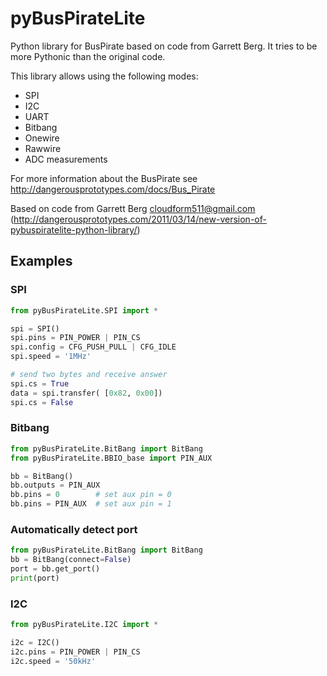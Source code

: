 pyBusPirateLite
===============

Python library for BusPirate based on code from Garrett Berg.
It tries to be more Pythonic than the original code.

This library allows using the following modes:
* SPI
* I2C
* UART
* Bitbang
* Onewire
* Rawwire
* ADC measurements

For more information about the BusPirate see http://dangerousprototypes.com/docs/Bus_Pirate 

Based on code from Garrett Berg <cloudform511@gmail.com>
(http://dangerousprototypes.com/2011/03/14/new-version-of-pybuspiratelite-python-library/)


Examples
--------

### SPI

```python
from pyBusPirateLite.SPI import *

spi = SPI()
spi.pins = PIN_POWER | PIN_CS 
spi.config = CFG_PUSH_PULL | CFG_IDLE
spi.speed = '1MHz'

# send two bytes and receive answer
spi.cs = True
data = spi.transfer( [0x82, 0x00])
spi.cs = False
```

### Bitbang

```python
from pyBusPirateLite.BitBang import BitBang
from pyBusPirateLite.BBIO_base import PIN_AUX

bb = BitBang()
bb.outputs = PIN_AUX
bb.pins = 0        # set aux pin = 0   
bb.pins = PIN_AUX  # set aux pin = 1
```

### Automatically detect port
```python
from pyBusPirateLite.BitBang import BitBang
bb = BitBang(connect=False)
port = bb.get_port()
print(port)
```

### I2C
```python
from pyBusPirateLite.I2C import *

i2c = I2C()
i2c.pins = PIN_POWER | PIN_CS 
i2c.speed = '50kHz'
```
